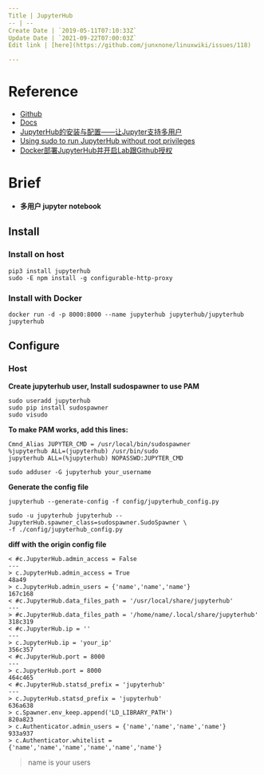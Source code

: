 ```yaml
---
Title | JupyterHub
-- | --
Create Date | `2019-05-11T07:10:33Z`
Update Date | `2021-09-22T07:00:03Z`
Edit link | [here](https://github.com/junxnone/linuxwiki/issues/118)

---
```

# Reference
- [Github](https://github.com/jupyterhub/jupyterhub)
- [Docs](https://jupyterhub.readthedocs.io/en/stable/)
- [JupyterHub的安装与配置——让Jupyter支持多用户](https://www.cnblogs.com/crxis/p/9078278.html)
- [Using sudo to run JupyterHub without root privileges](https://github.com/jupyterhub/jupyterhub/wiki/Using-sudo-to-run-JupyterHub-without-root-privileges)
- [Docker部署JupyterHub并开启Lab跟Github授权](http://blog.minws.com/dockerbu-shu-jupyterhubbing-kai-qi-labgen-githubshou-quan/)

# Brief
- **多用户 jupyter notebook**


## Install
### Install on host
```
pip3 install jupyterhub
sudo -E npm install -g configurable-http-proxy
```
### Install with Docker
```
docker run -d -p 8000:8000 --name jupyterhub jupyterhub/jupyterhub jupyterhub
```

## Configure

### Host
**Create jupyterhub user, Install sudospawner to use PAM**
```
sudo useradd jupyterhub
sudo pip install sudospawner
sudo visudo
```
**To make PAM works, add this lines:**
```
Cmnd_Alias JUPYTER_CMD = /usr/local/bin/sudospawner
%jupyterhub ALL=(jupyterhub) /usr/bin/sudo
jupyterhub ALL=(%jupyterhub) NOPASSWD:JUPYTER_CMD
```
```
sudo adduser -G jupyterhub your_username
```
**Generate the config file**
```
jupyterhub --generate-config -f config/jupyterhub_config.py
```
```
sudo -u jupyterhub jupyterhub --JupyterHub.spawner_class=sudospawner.SudoSpawner \
-f ./config/jupyterhub_config.py
```
**diff with the origin config file**
```
< #c.JupyterHub.admin_access = False
---
> c.JupyterHub.admin_access = True
48a49
> c.JupyterHub.admin_users = {'name','name','name'}
167c168
< #c.JupyterHub.data_files_path = '/usr/local/share/jupyterhub'
---
> #c.JupyterHub.data_files_path = '/home/name/.local/share/jupyterhub'
318c319
< #c.JupyterHub.ip = ''
---
> c.JupyterHub.ip = 'your_ip'
356c357
< #c.JupyterHub.port = 8000
---
> c.JupyterHub.port = 8000
464c465
< #c.JupyterHub.statsd_prefix = 'jupyterhub'
---
> c.JupyterHub.statsd_prefix = 'jupyterhub'
636a638
> c.Spawner.env_keep.append('LD_LIBRARY_PATH')
820a823
> c.Authenticator.admin_users = {'name','name','name','name'}
933a937
> c.Authenticator.whitelist = {'name','name','name','name','name','name'}
```
> name is your users
